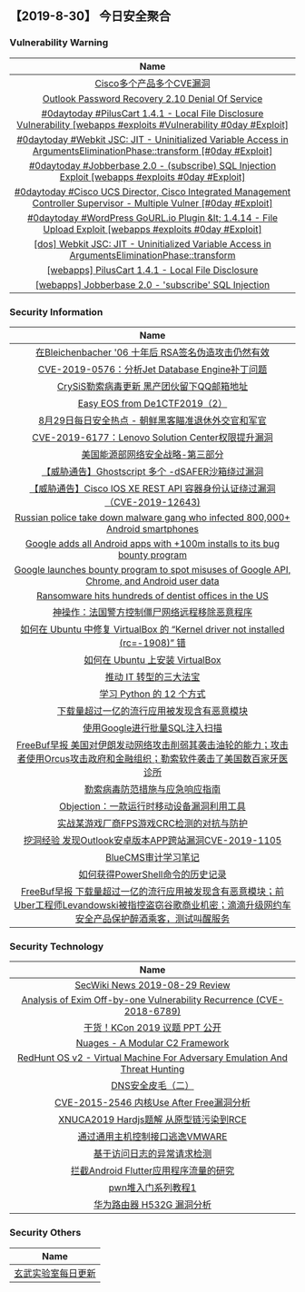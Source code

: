 
 ##   【2019-8-30】 今日安全聚合


###  						       							Vulnerability Warning

|                             Name                             |
| :----------------------------------------------------------: |
|[Cisco多个产品多个CVE漏洞](https://www.seebug.org/vuldb/ssvid-98063)|
|[Outlook Password Recovery 2.10 Denial Of Service](https://cxsecurity.com/issue/WLB-2019080152)|
|[#0daytoday #PilusCart 1.4.1 - Local File Disclosure Vulnerability  [webapps #exploits #Vulnerability #0day #Exploit]](http://0day.today/exploits/33169)|
|[#0daytoday #Webkit JSC: JIT - Uninitialized Variable Access in ArgumentsEliminationPhase::transform [#0day #Exploit]](http://0day.today/exploits/33170)|
|[#0daytoday #Jobberbase 2.0 - (subscribe) SQL Injection Exploit  [webapps #exploits  #0day #Exploit]](http://0day.today/exploits/33168)|
|[#0daytoday #Cisco UCS Director, Cisco Integrated Management Controller Supervisor - Multiple Vulner [#0day #Exploit]](http://0day.today/exploits/33167)|
|[#0daytoday #WordPress GoURL.io Plugin &amp;lt; 1.4.14 - File Upload Exploit [webapps #exploits  #0day #Exploit]](http://0day.today/exploits/33166)|
|[[dos] Webkit JSC: JIT - Uninitialized Variable Access in ArgumentsEliminationPhase::transform](https://www.exploit-db.com/exploits/47316)|
|[[webapps] PilusCart 1.4.1 - Local File Disclosure](https://www.exploit-db.com/exploits/47315)|
|[[webapps] Jobberbase 2.0 - 'subscribe' SQL Injection](https://www.exploit-db.com/exploits/47314)|

### 						        							Security Information
|                             Name                                    |
| :----------------------------------------------------------: |
|[在Bleichenbacher '06 十年后 RSA签名伪造攻击仍然有效](https://www.anquanke.com/post/id/185335)|
|[CVE-2019-0576：分析Jet Database Engine补丁问题](https://www.anquanke.com/post/id/185357)|
|[CrySiS勒索病毒更新 黑产团伙留下QQ邮箱地址](https://www.anquanke.com/post/id/185340)|
|[Easy EOS from De1CTF2019（2）](https://www.anquanke.com/post/id/185251)|
|[8月29日每日安全热点 - 朝鲜黑客瞄准退休外交官和军官](https://www.anquanke.com/post/id/185343)|
|[CVE-2019-6177：Lenovo Solution Center权限提升漏洞](https://www.secpulse.com/archives/111592.html)|
|[美国能源部网络安全战略-第三部分](http://blog.nsfocus.net/network-security-strategy-department-energy-3/)|
|[【威胁通告】Ghostscript 多个 -dSAFER沙箱绕过漏洞](http://blog.nsfocus.net/cve-2019-14811%e3%80%81cve-2019-14812%e3%80%81cve-2019-14813%e3%80%81cve-2019-14817/)|
|[【威胁通告】Cisco IOS XE REST API 容器身份认证绕过漏洞（CVE-2019-12643)](http://blog.nsfocus.net/cve-2019-12643/)|
|[Russian police take down malware gang who infected 800,000+ Android smartphones](https://www.zdnet.com/article/russian-police-take-down-malware-gang-who-infected-800000-android-smartphones/#ftag=RSSbaffb68)|
|[Google adds all Android apps with +100m installs to its bug bounty program](https://www.zdnet.com/article/google-adds-all-android-apps-with-100m-installs-to-its-bug-bounty-program/#ftag=RSSbaffb68)|
|[Google launches bounty program to spot misuses of Google API, Chrome, and Android user data](https://www.zdnet.com/article/google-launches-bounty-program-to-spot-misuses-of-google-api-chrome-and-android-user-data/#ftag=RSSbaffb68)|
|[Ransomware hits hundreds of dentist offices in the US](https://www.zdnet.com/article/ransomware-hits-hundreds-of-dentist-offices-in-the-us/#ftag=RSSbaffb68)|
|[神操作：法国警方控制僵尸网络远程移除恶意程序](https://linux.cn/article-11284-1.html?utm_source=rss&utm_medium=rss)|
|[如何在 Ubuntu 中修复 VirtualBox 的 “Kernel driver not installed (rc=-1908)” 错](https://linux.cn/article-11283-1.html?utm_source=rss&utm_medium=rss)|
|[如何在 Ubuntu 上安装 VirtualBox](https://linux.cn/article-11282-1.html?utm_source=rss&utm_medium=rss)|
|[推动 IT 转型的三大法宝](https://linux.cn/article-11281-1.html?utm_source=rss&utm_medium=rss)|
|[学习 Python 的 12 个方式](https://linux.cn/article-11280-1.html?utm_source=rss&utm_medium=rss)|
|[下载量超过一亿的流行应用被发现含有恶意模块](https://linux.cn/article-11279-1.html?utm_source=rss&utm_medium=rss)|
|[使用Google进行批量SQL注入扫描](https://www.freebuf.com/articles/web/210651.html)|
|[FreeBuf早报  美国对伊朗发动网络攻击削弱其袭击油轮的能力；攻击者使用Orcus攻击政府和金融组织；勒索软件袭击了美国数百家牙医诊所](https://www.freebuf.com/news/212911.html)|
|[勒索病毒防范措施与应急响应指南](https://www.freebuf.com/articles/terminal/212001.html)|
|[Objection：一款运行时移动设备漏洞利用工具](https://www.freebuf.com/sectool/211869.html)|
|[实战某游戏厂商FPS游戏CRC检测的对抗与防护](https://www.freebuf.com/articles/system/210304.html)|
|[挖洞经验  发现Outlook安卓版本APP跨站漏洞CVE-2019-1105](https://www.freebuf.com/vuls/211091.html)|
|[BlueCMS审计学习笔记](https://www.freebuf.com/articles/web/210587.html)|
|[如何获得PowerShell命令的历史记录](https://www.freebuf.com/articles/network/210932.html)|
|[FreeBuf早报  下载量超过一亿的流行应用被发现含有恶意模块；前Uber工程师Levandowski被指控盗窃谷歌商业机密；滴滴升级网约车安全产品保护醉酒乘客，测试叫醒服务](https://www.freebuf.com/news/212777.html)|

### 						        							Security  Technology
|                             Name                                    |
| :----------------------------------------------------------: |
|[SecWiki News 2019-08-29 Review](http://www.sec-wiki.com/?2019-08-29)|
|[Analysis of Exim Off-by-one Vulnerability Recurrence  (CVE-2018-6789)](https://paper.seebug.org/1024/)|
|[干货！KCon 2019 议题 PPT 公开](https://paper.seebug.org/1023/)|
|[Nuages - A Modular C2 Framework](http://www.kitploit.com/2019/08/nuages-modular-c2-framework.html)|
|[RedHunt OS v2 - Virtual Machine For Adversary Emulation And Threat Hunting](http://www.kitploit.com/2019/08/redhunt-os-v2-virtual-machine-for.html)|
|[DNS安全皮毛（二）](http://xz.aliyun.com/t/6125)|
|[CVE-2015-2546 内核Use After Free漏洞分析](http://xz.aliyun.com/t/6115)|
|[XNUCA2019 Hardjs题解 从原型链污染到RCE](http://xz.aliyun.com/t/6113)|
|[通过通用主机控制接口逃逸VMWARE](http://xz.aliyun.com/t/6119)|
|[基于访问日志的异常请求检测](http://xz.aliyun.com/t/6117)|
|[拦截Android Flutter应用程序流量的研究](http://xz.aliyun.com/t/6149)|
|[pwn堆入门系列教程1](http://xz.aliyun.com/t/6087)|
|[华为路由器 H532G 漏洞分析](http://xz.aliyun.com/t/6116)|

### 						        							Security  Others
|                             Name                                    |
| :----------------------------------------------------------: |
|[玄武实验室每日更新](https://weibo.com/p/1006065582522936/wenzhang?from=page_100606_profile&wvr=6&mod=wenzhangmore)|

